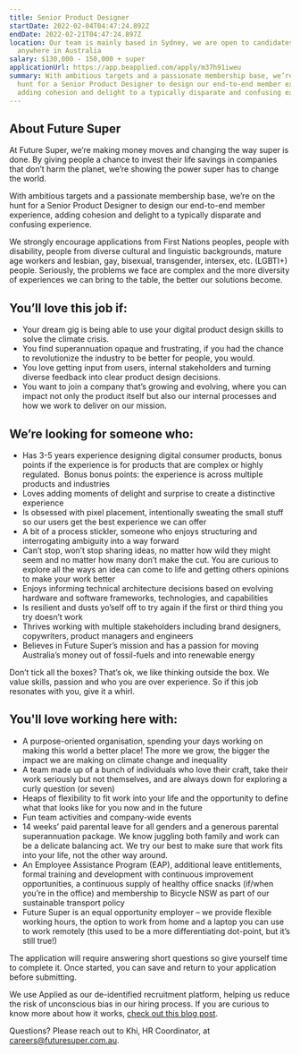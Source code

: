 ```yaml
---
title: Senior Product Designer
startDate: 2022-02-04T04:47:24.892Z
endDate: 2022-02-21T04:47:24.897Z
location: Our team is mainly based in Sydney, we are open to candidates from
  anywhere in Australia
salary: $130,000 - 150,000 + super
applicationUrl: https://app.beapplied.com/apply/m37h91iweu
summary: With ambitious targets and a passionate membership base, we’re on the
  hunt for a Senior Product Designer to design our end-to-end member experience,
  adding cohesion and delight to a typically disparate and confusing experience.
---
```


## About Future Super

At Future Super, we’re making money moves and changing the way super is done. By giving people a chance to invest their life savings in companies that don’t harm the planet, we’re showing the power super has to change the world.

With ambitious targets and a passionate membership base, we’re on the hunt for a Senior Product Designer to design our end-to-end member experience, adding cohesion and delight to a typically disparate and confusing experience.

We strongly encourage applications from First Nations peoples, people with disability, people from diverse cultural and linguistic backgrounds, mature age workers and lesbian, gay, bisexual, transgender, intersex, etc. (LGBTI+) people. Seriously, the problems we face are complex and the more diversity of experiences we can bring to the table, the better our solutions become.

## You’ll love this job if:

- Your dream gig is being able to use your digital product design skills to solve the climate crisis.
- You find superannuation opaque and frustrating, if you had the chance to revolutionize the industry to be better for people, you would.
- You love getting input from users, internal stakeholders and turning diverse feedback into clear product design decisions.
- You want to join a company that’s growing and evolving, where you can impact not only the product itself but also our internal processes and how we work to deliver on our mission.

## We’re looking for someone who:

- Has 3-5 years experience designing digital consumer products, bonus points if the experience is for products that are complex or highly regulated.  Bonus bonus points: the experience is across multiple products and industries
- Loves adding moments of delight and surprise to create a distinctive experience
- Is obsessed with pixel placement, intentionally sweating the small stuff so our users get the best experience we can offer
- A bit of a process stickler, someone who enjoys structuring and interrogating ambiguity into a way forward
- Can’t stop, won’t stop sharing ideas, no matter how wild they might seem and no matter how many don’t make the cut. You are curious to explore all the ways an idea can come to life and getting others opinions to make your work better
- Enjoys informing technical architecture decisions based on evolving hardware and software frameworks, technologies, and capabilities
- Is resilient and dusts yo’self off to try again if the first or third thing you try doesn’t work
- Thrives working with multiple stakeholders including brand designers, copywriters, product managers and engineers
- Believes in Future Super’s mission and has a passion for moving Australia’s money out of fossil-fuels and into renewable energy

Don’t tick all the boxes? That’s ok, we like thinking outside the box. We value skills, passion and who you are over experience. So if this job resonates with you, give it a whirl.

## You'll love working here with:

- A purpose-oriented organisation, spending your days working on making this world a better place! The more we grow, the bigger the impact we are making on climate change and inequality
- A team made up of a bunch of individuals who love their craft, take their work seriously but not themselves, and are always down for exploring a curly question (or seven)
- Heaps of flexibility to fit work into your life and the opportunity to define what that looks like for you now and in the future
- Fun team activities and company-wide events
- 14 weeks’ paid parental leave for all genders and a generous parental superannuation package. We know juggling both family and work can be a delicate balancing act. We try our best to make sure that work fits into your life, not the other way around.
- An Employee Assistance Program (EAP), additional leave entitlements, formal training and development with continuous improvement opportunities, a continuous supply of healthy office snacks (if/when you’re in the office) and membership to Bicycle NSW as part of our sustainable transport policy
- Future Super is an equal opportunity employer – we provide flexible working hours, the option to work from home and a laptop you can use to work remotely (this used to be a more differentiating dot-point, but it’s still true!)

The application will require answering short questions so give yourself time to complete it. Once started, you can save and return to your application before submitting.

We use Applied as our de-identified recruitment platform, helping us reduce the risk of unconscious bias in our hiring process. If you are curious to know more about how it works, [check out this blog post](https://www.linkedin.com/pulse/how-de-identified-recruitment-improving-diversity-our-veronica/?trackingId=0MnwcX%2BBRQSOTl0oogaIbA%3D%3D).

Questions? Please reach out to Khi, HR Coordinator, at careers@futuresuper.com.au.
